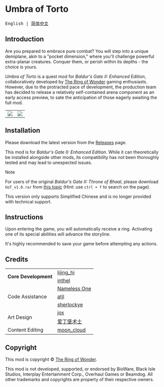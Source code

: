 # Umbra of Torto

<samp>English | [简体中文](README_cn.md)</samp>

## Introduction

Are you prepared to embrace pure combat? You will step into a unique demiplane, akin to a "pocket dimension," where you'll challenge powerful extra-planar creatures. Conquer them, or perish within its depths - the choice is yours.

_Umbra of Torto_ is a quest mod for _Baldur's Gate II: Enhanced Edition_, collaboratively developed by [The Ring of Wonder](https://trow.cc) gaming enthusiasts. However, due to the protracted pace of development, the production team has decided to release a relatively self-contained arena component as an early access preview, to sate the anticipation of those eagerly awaiting the full mod.

<table>
    <tr>
        <td><img align="center" src="https://trow.cc/board/uploads/post-4-1209733719.jpg" /></td>
        <td><img align="center" src="https://trow.cc/board/uploads/post-4-1209733761.jpg" /></td>
    </tr>
</table>

## Installation

Please download the latest version from the [Releases](https://github.com/trow/Umbra-of-Torto/releases/latest) page.

This mod is for _Baldur's Gate II: Enhanced Edition_. While it can theoretically be installed alongside other mods, its compatibility has not been thoroughly tested and may lead to unexpected issues.

> [!NOTE]
>
> For users of the original _Baldur's Gate II: Throne of Bhaal_, please download `UoT_v1.0.rar` from [this topic](https://trow.cc/board/showtopic=13329) (Hint: use `ctrl + f` to search on the page).
> 
> This version only supports Simplified Chinese and is no longer provided with technical support.

## Instructions

Upon entering the game, you will automatically receive a ring. Activating one of its special abilities will advance the storyline.

It's highly recommended to save your game before attempting any actions.

## Credits

<table>
    <tr>
        <td rowspan="3"><b>Core Development</b></td>
        <td><a href="https://trow.cc/board/showuser=83">lijing_hi</a></td>
    </tr>
    <tr></tr>
    <tr>
        <td><a href="https://trow.cc/board/showuser=4">inthel</a></td>
    </tr>
    <tr></tr>
    <tr>
        <td rowspan="5">Code Assistance</td>
        <td><a href="https://trow.cc/board/showuser=5800">Nameless One</a></td>
    </tr>
    <tr></tr>
    <tr>
        <td><a href="https://trow.cc/board/showuser=1655">atjl</a></td>
    </tr>
    <tr></tr>
    <tr>
        <td><a href="https://trow.cc/board/showuser=283">sherlockye</a></td>
    </tr>
    <tr></tr>
    <tr>
        <td rowspan="3">Art Design</td>
        <td><a href="https://trow.cc/board/showuser=188">jox</a></td>
    </tr>
    <tr></tr>
    <tr>
        <td><a href="https://trow.cc/board/showuser=5699">爱丁堡术士</a></td>
    </tr>
    <tr></tr>
    <tr>
        <td>Content Editing</td>
        <td><a href="https://trow.cc/board/showuser=493">moon_cloud</a></td>
    </tr>
</table>

## Copyright

This mod is copyright © [The Ring of Wonder](https://trow.cc).

This mod is not developed, supported, or endorsed by BioWare, Black Isle Studios, Interplay Entertainment Corp., Overhaul Games or Beamdog. All other trademarks and copyrights are property of their respective owners.
